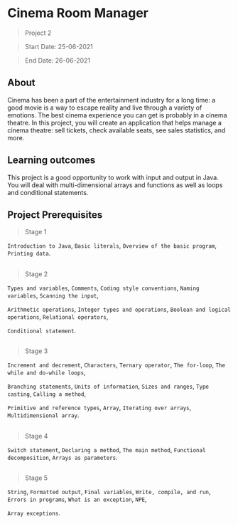 # Cinema Room Manager

> Project 2

> Start Date: 25-06-2021 

> End Date: 26-06-2021

## About
Cinema has been a part of the entertainment industry for a long time: a good movie is a way to escape reality and live through a variety of emotions. The best cinema experience you can get is probably in a cinema theatre. In this project, you will create an application that helps manage a cinema theatre: sell tickets, check available seats, see sales statistics, and more.

## Learning outcomes
This project is a good opportunity to work with input and output in Java. You will deal with multi-dimensional arrays and functions as well as loops and conditional statements.


## Project Prerequisites
> Stage 1

`Introduction to Java`, `Basic literals`, `Overview of the basic program`, `Printing data`.
##

> Stage 2

`Types and variables`, `Comments`, `Coding style conventions`, `Naming variables`, `Scanning the input`, 

`Arithmetic operations`, `Integer types and operations`, `Boolean and logical operations`, `Relational operators`, 

`Conditional statement`.
##

> Stage 3

`Increment and decrement`, `Characters`, `Ternary operator`, `The for-loop`, `The while and do-while loops`, 

`Branching statements`, `Units of information`, `Sizes and ranges`, `Type casting`, `Calling a method`, 

`Primitive and reference types`, `Array`, `Iterating over arrays`, `Multidimensional array`.
##

> Stage 4

`Switch statement`, `Declaring a method`, `The main method`, `Functional decomposition`, `Arrays as parameters`.
##

> Stage 5

`String`, `Formatted output`, `Final variables`, `Write, compile, and run`, `Errors in programs`, `What is an exception`, `NPE`,

`Array exceptions`.
